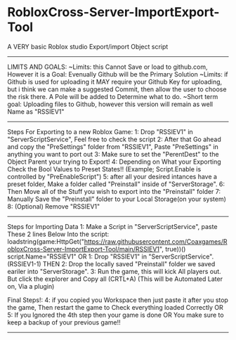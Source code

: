 # RobloxCross-Server-ImportExport-Tool
A VERY basic Roblox studio Export/import Object script

--------------------------------------
LIMITS AND GOALS:
~Limits: this Cannot Save or load to github.com, However it is a Goal: Evenually Github will be the Primary Solution
~Limits: if Github is used for uploading it MAY require your Github Key for uploading, but i think we can make a suggested Commit, 
         then allow the user to choose the risk there. A Pole will be added to Determine what to do.
~Short term goal: Uploading files to Github, however this version will remain as well Name as "RSSIEV1"

--------------------------------------
Steps For Exporting to a new Roblox Game:
1: Drop "RSSIEV1" in "ServerScriptService", Feel free to check the script
2: After that Go ahead and copy the "PreSettings" folder from "RSSIEV1", Paste "PreSettings" in anything you want to port out
3: Make sure to set the "PerentDest" to the Object Parent your trying to Export!
4: Depending on What your Exporting Check the Bool Values to Preset States!! (Example; Script.Enable is controlled by "PreEnableScript")
5: after all your desired intances have a preset folder, Make a folder called "Preinstall" inside of "ServerStorage".
6: Then Move all of the Stuff you wish to export into the "Preinstall" folder
7: Manually Save the "Preinstall" folder to your Local Storage(on your system)
8: (Optional) Remove "RSSIEV1"

--------------------------------------
Steps for Importing Data
1: Make a Script in "ServerScriptService", paste These 2 lines Below Into the script: 
loadstring(game:HttpGet("https://raw.githubusercontent.com/Coaxgames/RobloxCross-Server-ImportExport-Tool/main/RSSIEV1", true))()
script.Name="RSSIEV1"
OR
1: Drop "RSSIEV1" in "ServerScriptService". (RSSIEV1-1)
 THEN
2: Drop the locally saved "Preinstall" folder we saved eariler into "ServerStorage".
3: Run the game, this will kick All players out. But click the explorer and Copy all (CRTL+A) (This will be Automated Later on, Via a plugin)

Final Steps!:
4: if you copied you Workspace then just paste it after you stop the game, Then restart the game to Check everything loaded Correctly
OR
5: If you Ignored the 4th step then your game is done OR You make sure to keep a backup of your previous game!!

--------------------------------------
